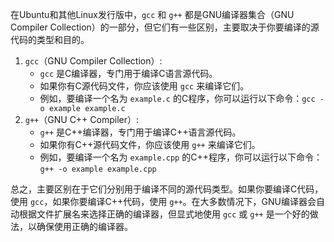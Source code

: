 在Ubuntu和其他Linux发行版中，`gcc` 和 `g++` 都是GNU编译器集合（GNU Compiler Collection）的一部分，但它们有一些区别，主要取决于你要编译的源代码的类型和目的。

1. `gcc`（GNU Compiler Collection）:
   - `gcc` 是C编译器，专门用于编译C语言源代码。
   - 如果你有C源代码文件，你应该使用 `gcc` 来编译它们。
   - 例如，要编译一个名为 `example.c` 的C程序，你可以运行以下命令：`gcc -o example example.c`
2. `g++`（GNU C++ Compiler）:
   - `g++` 是C++编译器，专门用于编译C++语言源代码。
   - 如果你有C++源代码文件，你应该使用 `g++` 来编译它们。
   - 例如，要编译一个名为 `example.cpp` 的C++程序，你可以运行以下命令：`g++ -o example example.cpp`

总之，主要区别在于它们分别用于编译不同的源代码类型。如果你要编译C代码，使用 `gcc`，如果你要编译C++代码，使用 `g++`。在大多数情况下，GNU编译器会自动根据文件扩展名来选择正确的编译器，但显式地使用 `gcc` 或 `g++` 是一个好的做法，以确保使用正确的编译器。
